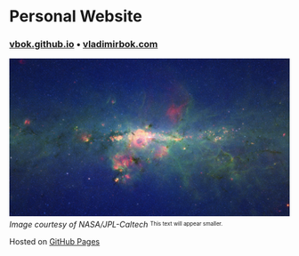 # Personal Website

### [vbok.github.io](https://vbok.github.io/) • [vladimirbok.com](https://vladimirbok.com/)

![Milky Way galaxy](img/background.jpeg)
*Image courtesy of NASA/JPL-Caltech*
<sup><sub>This text will appear smaller.</sub></sup>


Hosted on [GitHub Pages](https://pages.github.com/)
